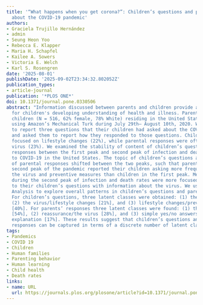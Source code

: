 ```yaml
---
title: '“What happens when you get corona?”: Children’s questions and parental responses
  about the COVID-19 pandemic'
authors:
- Graciela Trujillo Hernández
- admin
- Seung Heon Yoo
- Rebecca E. Klapper
- Maria H. Schapfel
- Kailee A. Sowers
- Victoria E. Welch
- Karl S. Rosengren
date: '2025-08-01'
publishDate: '2025-09-02T23:34:32.802052Z'
publication_types:
- article-journal
publication: '*PLOS ONE*'
doi: 10.1371/journal.pone.0330506
abstract: "Information discussed between parents and children provide a foundation
  for children's developing understanding of health and illness. Parents of 3-to-7-year-old
  children (N = 516, 62% female, 78% White) residing in the United States were recruited
  using Amazon’s Mechanical Turk during July 29th– August 10th, 2020. We asked parents
  to report three questions that their children had asked about the COVID-19 pandemic
  and asked them to report how they responded to those questions. Children’s questions
  focused on lifestyle changes (22%), while parental responses were often about the
  virus (23%). We examined the stability of content of children’s questions and parental
  responses between the first peak and second peak of infection and death rates due
  to COVID-19 in the United States. The topic of children’s questions and the types
  of parental responses shifted between the two peaks, such that parents during the
  second peak of the pandemic reported their children asking more frequently about
  the virus and preventive measures than children in the first peak. Meanwhile, parents
  during the second peak of infection and death rates were more focused on responding
  to their children’s questions with information about the virus. We used Latent Class
  Analysis to explore overall patterns in children’s questions and parents’ responses.
  For children’s questions, three latent classes were obtained: (1) the virus [39%],
  (2) the virus/lifestyle changes [21%], and (3) lifestyle changes/preventive measures
  [40%]. For parents’ responses three latent classes were found: (1) the virus/self-protection
  [54%], (2) reassurance/the virus [28%], and (3) simple yes/no answers without further
  explanation [17%]. These results suggest that children’s questions and parental
  responses can be captured in terms of a discrete number of latent classes."
tags:
- Pandemics
- COVID 19
- Children
- Human families
- Parenting behavior
- Human learning
- Child health
- Death rates
links:
- name: URL
  url: https://journals.plos.org/plosone/article?id=10.1371/journal.pone.0330506
---
```


